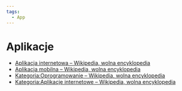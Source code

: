 ```yaml
---
tags:
  - App
---
```


# Aplikacje

- [Aplikacja internetowa – Wikipedia, wolna encyklopedia](https://pl.wikipedia.org/wiki/Aplikacja_internetowa)
- [Aplikacja mobilna – Wikipedia, wolna encyklopedia](https://pl.wikipedia.org/wiki/Aplikacja_mobilna)
- [Kategoria:Oprogramowanie – Wikipedia, wolna encyklopedia](https://pl.wikipedia.org/wiki/Kategoria:Oprogramowanie)
- [Kategoria:Aplikacje internetowe – Wikipedia, wolna encyklopedia](https://pl.wikipedia.org/wiki/Kategoria:Aplikacje_internetowe)

